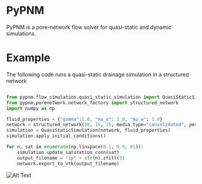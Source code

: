 # PyPNM

PyPNM is a pore-network flow solver for quasi-static and dynamic simulations.


# Example


The following code runs a quasi-static drainage simulation in a structured network

```python

from pypnm.flow_simulation.quasi_static_simulation import QuasiStaticSimulation
from pypnm.porenetwork.network_factory import structured_network
import numpy as np

fluid_properties = {"gamma":1.0, "mu_n": 1.0, "mu_w": 1.0}
network = structured_network(30, 15, 15, media_type="consolidated", periodic=False)
simulation = QuasiStaticSimulation(network, fluid_properties)
simulation.apply_initial_conditions()

for n, sat in enumerate(np.linspace(0.1, 0.9, 81)):
    simulation.update_saturation_conn(sat)
    output_filename = "ip" + str(n).zfill(8)
    network.export_to_vtk(output_filename)


```

![Alt Text](http://media.giphy.com/media/3mJSs8JhtuqGyUEnTZ/giphy.gif)


